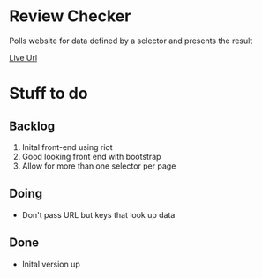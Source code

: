 # Review Checker
Polls website for data defined by a selector and presents the result

[Live Url](https://j0f1kw9je5.execute-api.us-east-1.amazonaws.com/latest)

# Stuff to do
## Backlog
1. Inital front-end using riot
1. Good looking front end with bootstrap
1. Allow for more than one selector per page

## Doing
* Don't pass URL but keys that look up data

## Done
* Inital version up